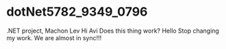 # dotNet5782_9349_0796
.NET project, Machon Lev
Hi Avi Does this thing work?
Hello Stop changing my work.
We are almost in sync!!!